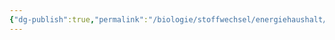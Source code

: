 ```yaml
---
{"dg-publish":true,"permalink":"/biologie/stoffwechsel/energiehaushalt/pflanzen/lichtabhaengige-reaktion/"}
---
```

